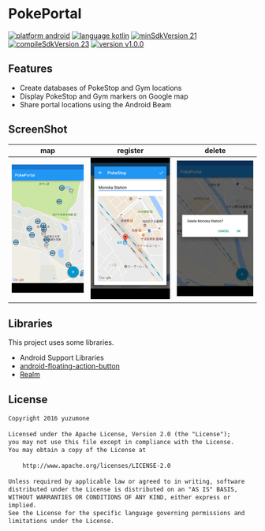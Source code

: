 # PokePortal
[![platform android](https://img.shields.io/badge/platform-android-green.svg)](#)
[![language kotlin](https://img.shields.io/badge/language-kotlin-green.svg)](#)
[![minSdkVersion 21](https://img.shields.io/badge/minSdkVersion-21-red.svg)](#)
[![compileSdkVersion 23](https://img.shields.io/badge/compileSdkVersion-25-yellow.svg)](#)
[![version v1.0.0](https://img.shields.io/badge/version-v1.1.0-blue.svg)](#)

## Features
- Create databases of PokeStop and Gym locations
- Display PokeStop and Gym markers on Google map
- Share portal locations using the Android Beam

## ScreenShot
| map | register | delete |
| --- | --- | --- |
| ![](./assets/screenshots/Screenshot_map.png) | ![](./assets/screenshots/Screenshot_register.png) | ![](./assets/screenshots/Screenshot_delete.png) |

## Libraries
This project uses some libraries.

- Android Support Libraries
- [android-floating-action-button](https://github.com/futuresimple/android-floating-action-button)
- [Realm](https://realm.io/jp/)

## License
```
Copyright 2016 yuzumone

Licensed under the Apache License, Version 2.0 (the "License");
you may not use this file except in compliance with the License.
You may obtain a copy of the License at

    http://www.apache.org/licenses/LICENSE-2.0

Unless required by applicable law or agreed to in writing, software
distributed under the License is distributed on an "AS IS" BASIS,
WITHOUT WARRANTIES OR CONDITIONS OF ANY KIND, either express or implied.
See the License for the specific language governing permissions and
limitations under the License.
```